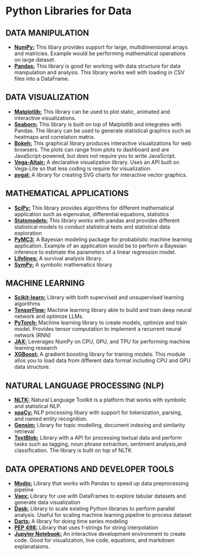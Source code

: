 # Python Libraries for Data

## DATA MANIPULATION
* [__NumPy:__](https://numpy.org/) This libary provides support for large, multidimensional arrays and matricies. Example would be performing mathematical operations on large dataset.
* [__Pandas:__](https://pandas.pydata.org/) This library is good for working with data structure for data manipulation and analysis. This library works well with loading in CSV files into a DataFrame.

## DATA VISUALIZATION
* [__Matplotlib:__](https://matplotlib.org/) This library can be used to plot static, animated and interactive visualizations. 
* [__Seaborn:__](https://seaborn.pydata.org/) This library is built on top of Matplotlib and integrates with Pandas. The library can be used to generate statistical graphics such as heatmaps and correlation matrix.
* [__Bokeh:__](https://bokeh.org/) This graphical library produces interactive visualizations for web browsers. The plots can range from plots to dashboard and are JavaScript-powered, but does not require you to write JavaScript.
* [__Vega-Altair:__](https://altair-viz.github.io/) A declarative visualization library. Uses an API built on Vega-Lite so that less coding is require for visualization.
* [__pygal:__](https://www.pygal.org/en/stable/) A library for creating SVG charts for interactive vector graphics.

## MATHEMATICAL APPLICATIONS
* [__SciPy:__](https://scipy.org/) This library provides algorithms for different mathematical application such as eigenvalue, differential equations, statistics
* [__Statsmodels:__](https://www.statsmodels.org/stable/index.html) This library works with pandas and provides different statistical models to conduct statistical tests and statistical data exploration
* [__PyMC3:__](https://www.pymc.io/projects/docs/en/stable/learn.html) A Bayesian modeling package for probablistic machine learning application. Example of an application would be to perform a Bayesian inference to estimate the parameters of a linear regression model.
* [__Lifelines:__](https://lifelines.readthedocs.io/en/latest/) A survival analysis library. 
* [__SymPy:__](https://www.sympy.org/en/index.html) A symbolic mathematics library

## MACHINE LEARNING
* [__Scikit-learn:__](https://scikit-learn.org/stable/) Library with both supervised and unsupervised learning algorithms
* [__TensorFlow:__](https://www.tensorflow.org/) Machine learning library able to build and train deep neural network and optimize LLMs.
* [__PyTorch:__](https://pytorch.org/) Machine learning library to create models, optimize and train model. Provides tensor computation to implement a recurrent neural network (RNN)
* [__JAX:__](https://jax.readthedocs.io/en/latest/notebooks/quickstart.html) Leverages NumPy on CPU, GPU, and TPU for performing machine learning research
* [__XGBoost:__](https://xgboost.readthedocs.io/en/stable/python/) A gradient boosting library for training models. This module allos you to load data from different data format including CPU and GPU data structure. 

## NATURAL LANGUAGE PROCESSING (NLP)
* [__NLTK:__](https://www.nltk.org/) Natural Language Toolkit is a platform that works with symbolic and statistical NLP. 
* [__spaCy:__](https://spacy.io/) NLP processing libary with support for tokenization, parsing, and named entity recognition.
* [__Gensim:__](https://pypi.org/project/gensim/) Library for topic modelling, document indexing and similarity retrieval
* [__TextBlob:__](https://textblob.readthedocs.io/en/dev/) Library with a API for processing textual data and perform tasks such as tagging, noun phrase extraction, sentiment analysis,and classification. The library is built on top of NLTK

## DATA OPERATIONS AND DEVELOPER TOOLS
* [__Modin:__](https://modin.readthedocs.io/en/stable/) Library that works with Pandas to speed up data preprocessing pipeline
* [__Vaex:__](https://vaex.io/) Library for use with DataFrames to explore tabular datasets and generate data visualization
* [__Dask:__](https://www.dask.org/) Library to scale existing Python libraries to perform parallel analysis. Useful for scaling machine learning pipeline to process dataset
* [__Darts:__](https://unit8.com/resources/darts-time-series-made-easy-in-python/) A library for doing time series modeling
* [__PEP 498:__](https://peps.python.org/pep-0498/) Library that uses f-strings for string interpolation
* [__Jupyter Notebook:__](https://jupyter.org/) An interactive development environment to create code. Good for visualization, live code, equations, and markdown explanataions.
